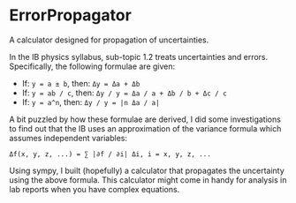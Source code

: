 # ErrorPropagator
A calculator designed for propagation of uncertainties. 

In the IB physics syllabus, sub-topic 1.2 treats uncertainties and errors. 
Specifically, the following formulae are given:
- If: `y = a ± b`, then: `Δy = Δa + Δb`
- If: `y = ab / c`, then: `Δy / y = Δa / a + Δb / b + Δc / c`
- If: `y = a^n`, then: `Δy / y = |n Δa / a|`

A bit puzzled by how these formulae are derived, I did some investigations to find out
that the IB uses an approximation of the variance formula which assumes independent variables:

```
Δf(x, y, z, ...) = ∑ |∂f / ∂i| Δi, i = x, y, z, ...
```

Using sympy, I built (hopefully) a calculator that propagates the uncertainty using the above formula.
This calculator might come in handy for analysis in lab reports when you have complex equations.

 